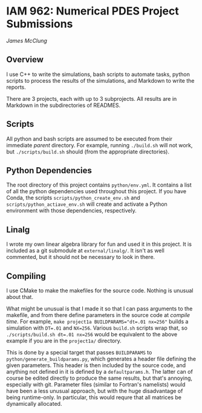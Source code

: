 # IAM 962: Numerical PDES Project Submissions
_James McClung_

## Overview

I use C++ to write the simulations, bash scripts to automate tasks, python scripts to process the results of the simulations, and Markdown to write the reports.

There are 3 projects, each with up to 3 subprojects. All results are in Markdown in the subdirectories of READMES.

## Scripts

All python and bash scripts are assumed to be executed from their immediate _parent_ directory. For example, running `./build.sh` will not work, but `./scripts/build.sh` should (from the appropriate directories).

## Python Dependencies

The root directory of this project contains `python/env.yml`. It contains a list of all the python dependencies used throughout this project. If you have Conda, the scripts `scripts/python_create_env.sh` and `scripts/python_actiave_env.sh` will create and activate a Python environment with those dependencies, respectively.

## Linalg

I wrote my own linear algebra library for fun and used it in this project. It is included as a git submodule at `external/linalg/`. It isn't as well commented, but it should not be necessary to look in there.

## Compiling

I use CMake to make the makefiles for the source code. Nothing is unusual about that.

What might be unusual is that I made it so that I can pass arguments to the makefile, and from there define parameters in the source code at _compile time_. For example, `make project1a BUILDPARAMS="dt=.01 nx=256"` builds a simulation with `DT=.01` and `NX=256`. Various `build.sh` scripts wrap that, so `./scripts/build.sh dt=.01 nx=256` would be equivalent to the above example if you are in the `project1a/` directory.

This is done by a special target that passes `BUILDPARAMS` to `python/generate_buildparams.py`, which generates a header file defining the given parameters. This header is then included by the source code, and anything not defined in it is defined by a `defaultparams.h`. The latter can of course be edited directly to produce the same results, but that's annoying, especially with git. Parameter files (similar to Fortran's namelists) would have been a less unusual approach, but with the huge disadvantage of being runtime-only. In particular, this would requre that all matrices be dynamically allocated.
